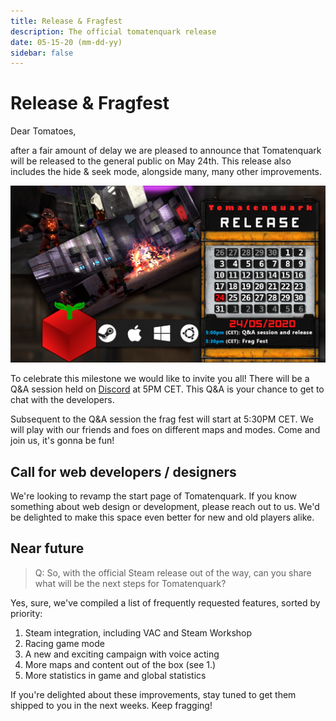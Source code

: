 ```yaml
---
title: Release & Fragfest
description: The official tomatenquark release
date: 05-15-20 (mm-dd-yy)
sidebar: false
---
```


# Release & Fragfest

Dear Tomatoes,

after a fair amount of delay we are pleased to announce that Tomatenquark will be released to the general public on May 24th. This release also includes the hide & seek mode, alongside many, many other improvements.

![release fragfest banner](../images/posts/tomatenquark_releasebanner.png "release fragfest banner")

To celebrate this milestone we would like to invite you all!
There will be a Q&A session held on [Discord](https://discord.gg/47rkQar) at 5PM CET. This Q&A is your chance to get to chat with the developers.

Subsequent to the Q&A session the frag fest will start at 5:30PM CET. We will play with our friends and foes on different maps and modes. Come and join us, it's gonna be fun!

## Call for web developers / designers

We're looking to revamp the start page of Tomatenquark. If you know something about web design or development, please reach out to us. We'd be delighted to make this space even better for new and old players alike.

## Near future

> Q: So, with the official Steam release out of the way, can you share what will be the next steps for Tomatenquark?

Yes, sure, we've compiled a list of frequently requested features, sorted by priority:

1. Steam integration, including VAC and Steam Workshop
2. Racing game mode
3. A new and exciting campaign with voice acting
4. More maps and content out of the box (see 1.)
5. More statistics in game and global statistics

If you're delighted about these improvements, stay tuned to get them shipped to you in the next weeks.
Keep fragging!
